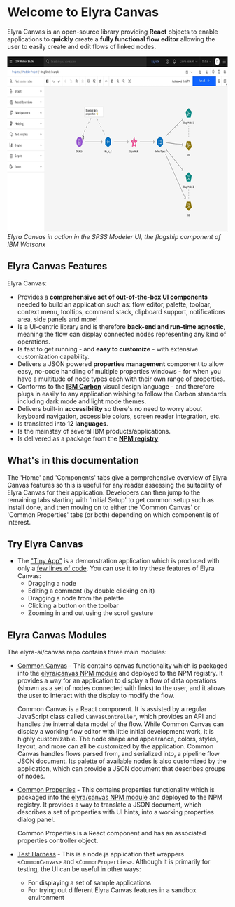 # Welcome to Elyra Canvas

Elyra Canvas is an open-source library providing **React** objects to enable applications to
**quickly** create a **fully functional flow editor** allowing the user to easily create and edit
flows of linked nodes.

<p>
	<img src="assets/spss-modeler.gif" width="800" height="400"/>
	<br />
	<em>Elyra Canvas in action in the SPSS Modeler UI, the flagship component of IBM Watsonx</em>
</p>

## Elyra Canvas Features

Elyra Canvas:

* Provides a **comprehensive set of out-of-the-box UI components** needed to build
an application such as: flow editor, palette, toolbar, context menu, tooltips, command stack,
clipboard support, notifications area, side panels and more!
* Is a UI-centric library and is therefore **back-end and run-time agnostic**, meaning the flow can
display connected nodes representing any kind of operations.
* Is fast to get running - and **easy to customize**  - with extensive customization capability.
* Delivers a JSON powered **properties management** component to allow easy, no-code handling of
multiple properties windows - for when you have a multitude of node types each with their own range of properties.
* Conforms to the [**IBM Carbon**](https://carbondesignsystem.com/all-about-carbon/what-is-carbon/) visual design language - and therefore plugs in easily to any application wishing to follow the Carbon standards including dark mode and light mode themes.
* Delivers built-in **accessibility** so there's no need to worry about keyboard navigation, accessible colors, screen reader integration, etc.
* Is translated into **12 languages**.
* Is the mainstay of several IBM products/applications.
* Is delivered as a package from the [**NPM registry**](https://www.npmjs.com/package/@elyra/canvas)

## What's in this documentation

The 'Home' and 'Components' tabs give a comprehensive overview of Elyra Canvas features so this is useful for any reader assessing the suitability of Elyra Canvas for their application.  Developers can then jump to the remaining tabs starting with 'Initial Setup' to get common setup such as install done, and then moving on to either the 'Common Canvas' or 'Common Properties' tabs (or both) depending on which component is of interest.

## Try Elyra Canvas

* The ["Tiny App"](https://elyra-canvas-test-harness.u20youmx4sm.us-south.codeengine.appdomain.cloud/#/app-tiny-ts) is a demonstration application which is produced with only a [few lines of code](https://github.com/elyra-ai/canvas/blob/master/canvas_modules/harness/src/client/app-tiny.tsx). You can use it to try these features of Elyra Canvas:
	* Dragging a node
	* Editing a comment (by double clicking on it)
	* Dragging a node from the palette
	* Clicking a button on the toolbar
	* Zooming in and out using the scroll gesture


## Elyra Canvas Modules

The elyra-ai/canvas repo contains three main modules:

* [Common Canvas](03-common-canvas.md) - This contains canvas functionality which is packaged into the [elyra/canvas NPM module](https://www.npmjs.com/package/@elyra/canvas) and deployed to the NPM registry. It provides a way for an application to display a flow of data operations (shown as a set of nodes connected with links) to the user, and it allows the user to interact with the display to modify the flow.

	Common Canvas is a React component. It is assisted by a regular JavaScript class called `CanvasController`, which provides an API and handles the internal data model of the flow. While Common Canvas can display a working flow editor with little initial development work, it is highly customizable. The node shape and appearance, colors, styles, layout, and more can all be customized by the application. Common Canvas handles flows parsed from, and serialized into, a pipeline flow JSON document. Its palette of available nodes is also customized by the application, which can provide a JSON document that describes groups of nodes.

* [Common Properties](04-common-properties.md) - This contains properties functionality which is packaged into the [elyra/canvas NPM module](https://www.npmjs.com/package/@elyra/canvas) and deployed to the NPM registry. It provides a way to translate a JSON document, which describes a set of properties with UI hints, into a working properties dialog panel.

	Common Properties is a React component and has an associated properties controller object.

* [Test Harness](https://elyra-canvas-test-harness.u20youmx4sm.us-south.codeengine.appdomain.cloud/#/) - This is a node.js application that wrappers `<CommonCanvas>` and `<CommonProperties>`. Although it is primarily for testing, the UI can be useful in other ways:
	* For displaying a set of sample applications
	* For trying out different Elyra Canvas features in a sandbox environment


